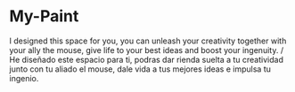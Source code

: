 # My-Paint
I designed this space for you, you can unleash your creativity together with your ally the mouse, give life to your best ideas and boost your ingenuity. / He diseñado este espacio para ti, podras dar rienda suelta a tu creatividad junto con tu aliado el mouse, dale vida a tus mejores ideas e impulsa tu ingenio.

